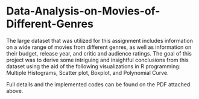 # Data-Analysis-on-Movies-of-Different-Genres
The large dataset that was utilized for this assignment includes information on a wide range of movies from different genres, as well as information on their budget, release year, and critic and audience ratings. The goal of this project was to derive some intriguing and insightful conclusions from this dataset using the aid of the following visualizations in R programming: Multiple Histograms, Scatter plot, Boxplot, and Polynomial Curve.

Full details and the implemented codes can be found on the PDF attached above.

